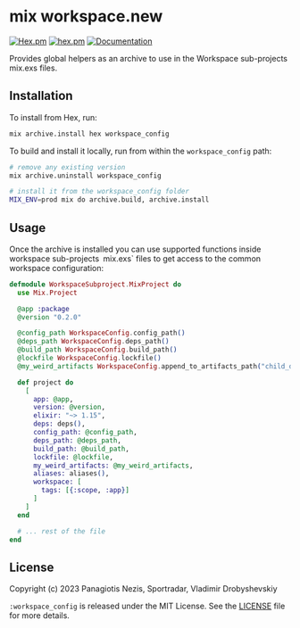 # mix workspace.new

[![Hex.pm](https://img.shields.io/hexpm/v/workspace_config.svg)](https://hex.pm/packages/workspace_config)
[![hex.pm](https://img.shields.io/hexpm/l/workspace_config.svg)](https://hex.pm/packages/workspace_config)
[![Documentation](https://img.shields.io/badge/-Documentation-blueviolet)](https://hexdocs.pm/workspace_config/index.html)

Provides global helpers as an archive to use in the Workspace sub-projects mix.exs files.

## Installation

To install from Hex, run:

```bash
mix archive.install hex workspace_config
```

To build and install it locally, run from within the `workspace_config` path:

```bash
# remove any existing version
mix archive.uninstall workspace_config

# install it from the workspace_config folder
MIX_ENV=prod mix do archive.build, archive.install
```

## Usage

Once the archive is installed you can use supported functions inside workspace 
sub-projects` `mix.exs` files to get access to the common workspace configuration:

```elixir
defmodule WorkspaceSubproject.MixProject do
  use Mix.Project

  @app :package
  @version "0.2.0"

  @config_path WorkspaceConfig.config_path()
  @deps_path WorkspaceConfig.deps_path()
  @build_path WorkspaceConfig.build_path()
  @lockfile WorkspaceConfig.lockfile()
  @my_weird_artifacts WorkspaceConfig.append_to_artifacts_path("child_directory")

  def project do
    [
      app: @app,
      version: @version,
      elixir: "~> 1.15",
      deps: deps(),
      config_path: @config_path,
      deps_path: @deps_path,
      build_path: @build_path,
      lockfile: @lockfile,
      my_weird_artifacts: @my_weird_artifacts,
      aliases: aliases(),
      workspace: [
        tags: [{:scope, :app}]
      ]
    ]
  end

  # ... rest of the file
end
```

## License

Copyright (c) 2023 Panagiotis Nezis, Sportradar, Vladimir Drobyshevskiy

`:workspace_config` is released under the MIT License. See the [LICENSE](LICENSE) file for more
details.
